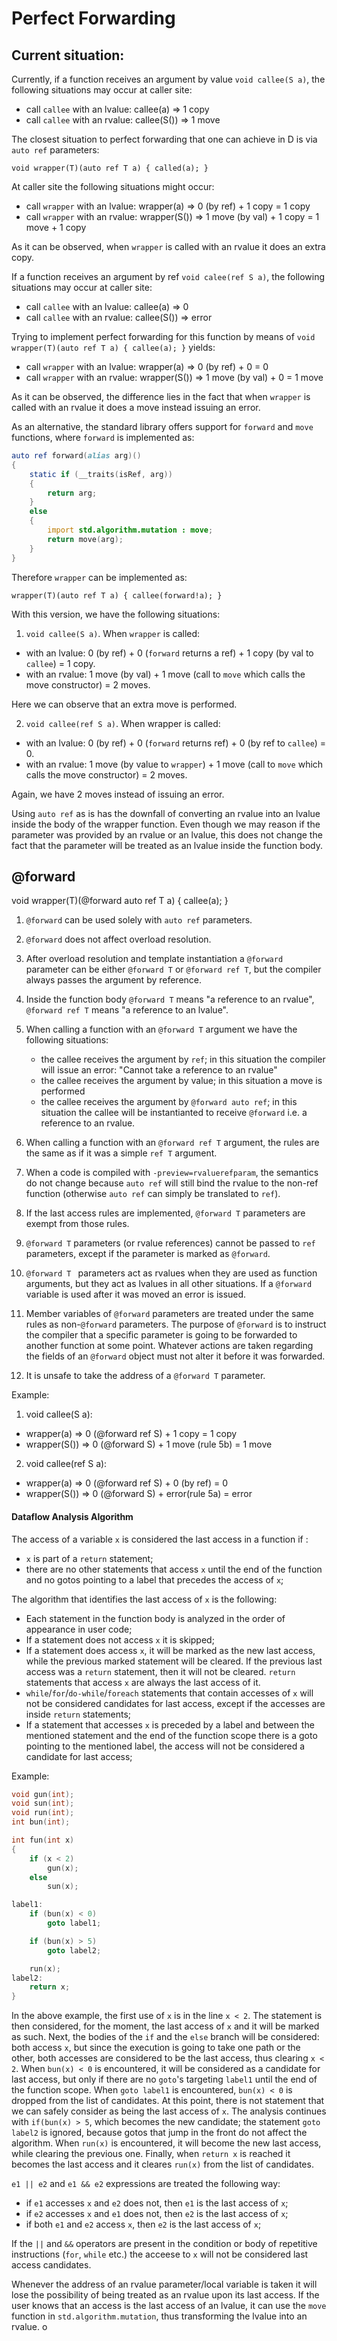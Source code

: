# Perfect Forwarding

## Current situation:

Currently, if a function receives an argument by value `void callee(S a)`, the following situations may occur
at caller site:

 * call `callee` with an lvalue: callee(a)   => 1 copy
 * call `callee` with an rvalue: callee(S()) => 1 move

The closest situation to perfect forwarding that one can achieve in D is via `auto ref` parameters:

`void wrapper(T)(auto ref T a) { called(a); }`

At caller site the following situations might occur:

 * call `wrapper` with an lvalue: wrapper(a)    => 0 (by ref) + 1 copy = 1 copy
 * call `wrapper` with an rvalue: wrapper(S())  => 1 move (by val) + 1 copy = 1 move + 1 copy

As it can be observed, when `wrapper` is called with an rvalue it does an extra copy.

If a function receives an argument by ref `void calee(ref S a)`, the following situations may occur at
caller site:

 * call `callee` with an lvalue: callee(a)   => 0
 * call `callee` with an rvalue: callee(S()) => error

Trying to implement perfect forwarding for this function by means of `void wrapper(T)(auto ref T a) { callee(a); }`
yields:

 * call `wrapper` with an lvalue: wrapper(a)   => 0 (by ref) + 0 = 0
 * call `wrapper` with an rvalue: wrapper(S()) => 1 move (by val) + 0 = 1 move

As it can be observed, the difference lies in the fact that when `wrapper` is called with an rvalue
it does a move instead issuing an error.

As an alternative, the standard library offers support for `forward` and `move` functions, where `forward`
is implemented as:

```d
auto ref forward(alias arg)()
{
    static if (__traits(isRef, arg))
    {
        return arg;
    }
    else
    {
        import std.algorithm.mutation : move;
        return move(arg);
    }
}
```

Therefore `wrapper` can be implemented as:

`wrapper(T)(auto ref T a) { callee(forward!a); }`

With this version, we have the following situations:

1. `void callee(S a)`. When `wrapper` is called:

 * with an lvalue: 0 (by ref) + 0 (`forward` returns a ref) + 1 copy (by val to `callee`) = 1 copy.
 * with an rvalue: 1 move (by val) + 1 move (call to `move` which calls the move constructor) = 2 moves.

Here we can observe that an extra move is performed.

2. `void callee(ref S a)`. When wrapper is called:

 * with an lvalue: 0 (by ref) + 0 (`forward` returns ref) + 0 (by ref to `callee`) = 0.
 * with an rvalue: 1 move (by value to `wrapper`) + 1 move (call to `move` which calls the move constructor) = 2 moves.

Again, we have 2 moves instead of issuing an error.

Using `auto ref` as is has the downfall of converting an rvalue into an lvalue inside the body of the wrapper function.
Even though we may reason if the parameter was provided by an rvalue or an lvalue, this does not change the fact that
the parameter will be treated as an lvalue inside the function body.


## @forward

void wrapper(T)(@forward auto ref T a) { callee(a); }

1. `@forward` can be used solely with `auto ref` parameters.
2. `@forward` does not affect overload resolution.
3. After overload resolution and template instantiation a `@forward` parameter can be either `@forward T` or `@forward ref T`, but the compiler always passes the argument by reference.
4. Inside the function body `@forward T` means "a reference to an rvalue", `@forward ref T` means "a reference to an lvalue".
5. When calling a function with an `@forward T` argument we have the following situations:

   * the callee receives the argument by `ref`; in this situation the compiler will issue an error: "Cannot take a reference to an rvalue"
   * the callee receives the argument by value; in this situation a move is performed
   * the callee receives the argument by `@forward auto ref`; in this situation the callee will be instantianted to receive `@forward` i.e. a reference to an rvalue.

6. When calling a function with an `@forward ref T` argument, the rules are the same as if it was a simple `ref T` argument.

7. When a code is compiled with `-preview=rvaluerefparam`, the semantics do not change because `auto ref` will still bind the rvalue
to the non-ref function (otherwise `auto ref` can simply be translated to `ref`).
8. If the last access rules are implemented, `@forward T` parameters are exempt from those rules.
9. `@forward T` parameters (or rvalue references) cannot be passed to `ref` parameters, except if the parameter is marked as `@forward`.
10. `@forward T ` parameters act as rvalues when they are used as function arguments, but they act as lvalues in all other situations. If a `@forward` variable is used after it was moved an error is issued.
11. Member variables of `@forward` parameters are treated under the same rules as non-`@forward` parameters.
The purpose of `@forward` is to instruct the compiler that a specific parameter is going to be forwarded to
another function at some point. Whatever actions are taken regarding the fields of an `@forward` object must
not alter it before it was forwarded.
12. It is unsafe to take the address of a `@forward T` parameter.

Example:

1. void callee(S a):

  * wrapper(a)    => 0 (@forward ref S) + 1 copy = 1 copy
  * wrapper(S())  => 0 (@forward S)     + 1 move (rule 5b) = 1 move

2. void callee(ref S a):

  * wrapper(a)   => 0 (@forward ref S) + 0 (by ref) = 0
  * wrapper(S()) => 0 (@forward S)     + error(rule 5a)    = error



#### Dataflow Analysis Algorithm

The access of a variable `x` is considered the last access in a function if :

  * `x` is part of a `return` statement;
  * there are no other statements that access `x` until the end of the function
    and no gotos pointing to a label that precedes the access of `x`;

The algorithm that identifies the last access of `x` is the following:

  * Each statement in the function body is analyzed in the order of appearance
    in user code;
  * If a statement does not access `x` it is skipped;
  * If a statement does access `x`, it will be marked as the new last access,
    while the previous marked statement will be cleared. If the previous last access
    was a `return` statement, then it will not be cleared. `return` statements that
    access `x` are always the last access of it.
  * `while`/`for`/`do-while`/`foreach` statements that contain accesses of `x`
    will not be considered candidates for last access, except if the accesses
    are inside `return` statements;
  * If a statement that accesses `x` is preceded by a label and between the mentioned
    statement and the end of the function scope there is a goto pointing to the mentioned
    label, the access will not be considered a candidate for last access;

Example:

```d
void gun(int);
void sun(int);
void run(int);
int bun(int);

int fun(int x)
{
    if (x < 2)
        gun(x);
    else
        sun(x);

label1:
    if (bun(x) < 0)
        goto label1;

    if (bun(x) > 5)
        goto label2;

    run(x);
label2:
    return x;
}
```

In the above example, the first use of `x` is in the line `x < 2`. The statement is then considered,
for the moment, the last access of `x` and it will be marked as such. Next, the bodies of the `if`
and the `else` branch will be considered: both access `x`, but since the execution is going to take
one path or the other, both accesses are considered to be the last access, thus clearing `x < 2`.
When `bun(x) < 0` is encountered, it will be considered as a candidate for last access, but only if there
are no `goto`'s targeting `label1` until the end of the function scope. When `goto label1` is encountered,
`bun(x) < 0` is dropped from the list of candidates. At this point, there is not statement that we can
safely consider as being the last access of `x`. The analysis continues with `if(bun(x) > 5`, which
becomes the new candidate; the statement `goto label2` is ignored, because gotos that jump in the
front do not affect the algorithm. When `run(x)` is encountered, it will become the new last access,
while clearing the previous one. Finally, when `return x` is reached it becomes the last access and
it cleares `run(x)` from the list of candidates.

`e1 || e2` and `e1 && e2` expressions are treated the following way:

  * if `e1` accesses `x` and `e2` does not, then `e1` is the last access of `x`;
  * if `e2` accesses `x` and `e1` does not, then `e2` is the last access of `x`;
  * if both `e1` and `e2` access `x`, then `e2` is the last access of `x`;

If the `||` and `&&` operators are present in the condition or body of repetitive instructions
(`for`, `while` etc.) the acceese to `x` will not be considered last access candidates.

Whenever the address of an rvalue parameter/local variable is taken it will lose the
possibility of being treated as an rvalue upon its last access. If the user knows
that an access is the last access of an lvalue, it can use the `move` function in
`std.algorithm.mutation`, thus transforming the lvalue into an rvalue.
o
